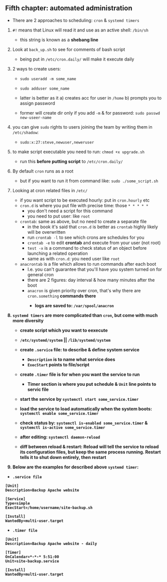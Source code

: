 <h2>Fifth chapter: automated administration</h2>

- There are 2 approaches to scheduling: `cron` & `systemd timers`

1. `#!` means that Linux will read it and use as an active shell: `/bin/sh`
	- this string is known as a **shebang line**

2. Look at `back_up.sh` to see for comments of bash script
	- being put in `/etc/cron.daily/` will make it execute daily

3. 2 ways to create users: 
	- `sudo useradd -m some_name`
	- `sudo adduser some_name`

	- latter is better as it a) creates acc for user in `/home` b) prompts you to assign password
	- former will create dir only if you add `-m` & for password: `sudo passwd new-useer-name`

4. you can give `sudo` rights to users joining the team by writing them in `/etc/shadow`:
	- `sudo:x:27:steve,newuser,neweruser`

5. to make script executable you need to run: `chmod +x upgrade.sh`
	- run this **before putting script** to `/etc/cron.daily/`

6. By default `cron` runs as a root
	- but if you want to run it from command like: `sudo ./some_script.sh`

7. Looking at cron related files in `/etc/`
	- if you want script to be executed hourly: put in `cron.hourly` etc
	- `cron.d` is where you put file with precise time: those `* * * * *`
		- you don't need a script for this command
		- you need to put user: like `root`
	- `crontab`: same as above, but no need to create a separate file
		- in the book it's said that `cron.d` is better as `crontab` highly
			likely will be overwritten
		- run `crontab -l` to see which crons are schedules for you
		- `crontab -e` to edit **crontab** and execute from your user (not root)
		- `test -x` is a command to check status of an object before launching a related operation
		- same as with `cron.d`: you need user like `root`
	- `anacrontab` is a file which allows to run commands after each boot
		- I.e. you can't guarantee that you'll have you system turned on for general cron
		- there are 2 figures: day interval & how many minutes after the boot
		- `anacron` is given priority over cron, that's why there are `cron.something`<b>
				commands there
			- logs are saved to: `/var/spool/anacron`

8. `systemd timers` are more complicated than `cron`, but come with much more diversity
	- create script which you want to eexecute
	- `/etc/systemd/system` || `/lib/systemd/system`
	- create `.service` file: to describe & define system service
		- `Description` is to name what service does
		- `ExecStart` points to file/script
	- create `.timer` file is for when you want the service to run
		- Timer section is where you put schedule & `Unit` **line** points to servic file

	- start the service by `systemctl start some_service.timer`
	- load the service to load automatically when the system boots: `systemctl enable some_service.timer`
	- check status by: `systemctl is-enabled some_service.timer` & `systemctl is-active some_service.timer`
	- **after editing:** `systemctl daemon-reload`
	- diff between reload & restart: Reload will tell the service to reload its configuration files, but keep the same process running. Restart tells it to shut down entirely, then restart

9. Below are the examples for described above `systemd timer`:

* `.service file`
```
[Unit]
Description=Backup Apache website

[Service]
Type=simple
ExecStart=/home/username/site-backup.sh

[Install]
WantedBy=multi-user.target
```

* `.timer file`
```
[Unit]
Description=Backup Apache website - daily

[Timer]
OnCalendar=*-*-* 5:51:00
Unit=site-backup.service

[Install]
WantedBy=multi-user.target
```
